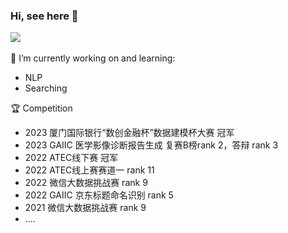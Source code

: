 ### Hi, see here 👋

<!--
**wbchief/wbchief** is a ✨ _special_ ✨ repository because its `README.md` (this file) appears on your GitHub profile.

Here are some ideas to get you started:

- 🔭 I’m currently working on ...
- 🌱 I’m currently learning ...
- 👯 I’m looking to collaborate on ...
- 🤔 I’m looking for help with ...
- 💬 Ask me about ...
- 📫 How to reach me: ...
- 😄 Pronouns: ...
- ⚡ Fun fact: ...
-->
![](https://github-readme-stats.vercel.app/api?username=wbchief&theme=dark)
<br>
<br>
🔭 I’m currently working on and learning:
- NLP
- Searching

:trophy: Competition
  - 2023 厦门国际银行“数创金融杯”数据建模杯大赛 冠军
  - 2023 GAIIC 医学影像诊断报告生成 复赛B榜rank 2，答辩 rank 3
  - 2022 ATEC线下赛 冠军
  - 2022 ATEC线上赛赛道一 rank 11
  - 2022 微信大数据挑战赛 rank 9
  - 2022 GAIIC 京东标题命名识别 rank 5 
  - 2021 微信大数据挑战赛 rank 9
  - ....
